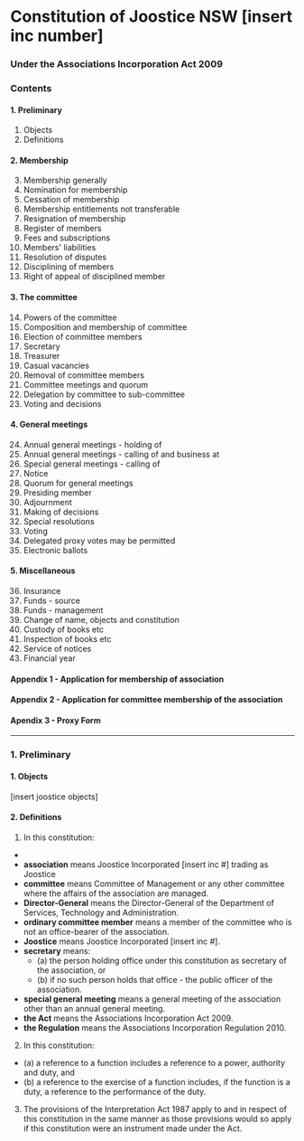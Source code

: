 Constitution of Joostice NSW [insert inc number]
===
### Under the Associations Incorporation Act 2009

### Contents

#### 1. Preliminary
1. Objects
2. Definitions

#### 2. Membership 
3. Membership generally
4. Nomination for membership
5. Cessation of membership
6. Membership entitlements not transferable
7. Resignation of membership
8. Register of members
9. Fees and subscriptions
10. Members' liabilities
11. Resolution of disputes
12. Disciplining of members
13. Right of appeal of disciplined member

#### 3. The committee 
14. Powers of the committee
15. Composition and membership of committee
16. Election of committee members
17. Secretary
18. Treasurer
19. Casual vacancies
20. Removal of committee members
21. Committee meetings and quorum
22. Delegation by committee to sub-committee
23. Voting and decisions

#### 4. General meetings
24. Annual general meetings - holding of
25. Annual general meetings - calling of and business at
26. Special general meetings - calling of
27. Notice
28. Quorum for general meetings
29. Presiding member
30. Adjournment
31. Making of decisions
32. Special resolutions
33. Voting	
34. Delegated proxy votes may be permitted
35. Electronic ballots

#### 5. Miscellaneous
36. Insurance
37. Funds - source
38. Funds - management
39. Change of name, objects and constitution
40. Custody of books etc
41. Inspection of books etc
42. Service of notices
43. Financial year

#### Appendix 1 - Application for membership of association
#### Appendix 2 - Application for committee membership of the association
#### Apendix 3 - Proxy Form

---

### 1. Preliminary

#### 1. Objects

[insert joostice objects]

#### 2. Definitions

1. In this constitution:

-
- __association__ means Joostice Incorporated [insert inc #] trading as Joostice
- __committee__ means Committee of Management or any other committee where the affairs of the association are managed.
- __Director-General__ means the Director-General of the Department of Services, Technology and Administration.
- __ordinary committee member__ means a member of the committee who is not an office-bearer of the association.
- __Joostice__ means Joostice Incorporated [insert inc #].
- __secretary__ means:
	- (a) the person holding office under this constitution as secretary of the association, or
	- (b) if no such person holds that office - the public officer of the association.
- __special general meeting__ means a general meeting of the association other than an annual general meeting.
- __the Act__ means the Associations Incorporation Act 2009.
- __the Regulation__ means the Associations Incorporation Regulation 2010.

2. In this constitution:

- (a) a reference to a function includes a reference to a power, authority and duty, and
- (b)  a reference to the exercise of a function includes, if the function is a duty, a reference to the performance of the duty.

3. The provisions of the Interpretation Act 1987 apply to and in respect of this constitution in the same manner as those provisions would so apply if this constitution were an instrument made under the Act.
